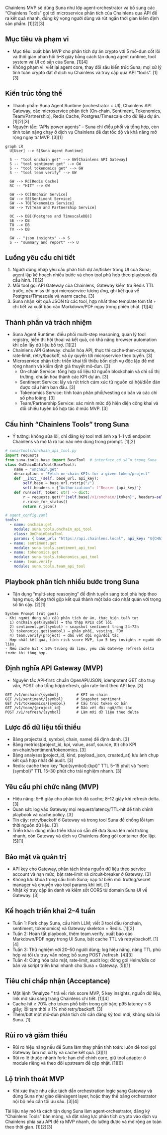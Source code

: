 Chainlens MVP sẽ dùng Suna như lớp agent-orchestrator và bổ sung các “Chainlens Tools” gọi tới microservice phân tích của Chainlens qua API để ra kết quả nhanh, đúng kỳ vọng người dùng và rút ngắn thời gian kiểm định sản phẩm. [1][2][3]

## Mục tiêu và phạm vi
- Mục tiêu: xuất bản MVP cho phân tích dự án crypto với 5 mô-đun cốt lõi và thời gian phản hồi 5–8 giây bằng cách tận dụng agent runtime, tool system và UI có sẵn của Suna. [1][4]
- Không phạm vi: viết lại agent core, thay đổi sâu kiến trúc Suna; mọi xử lý tính toán crypto đặt ở dịch vụ Chainlens và truy cập qua API “tools”. [1][3]

## Kiến trúc tổng thể
- Thành phần: Suna Agent Runtime (orchestrator + UI), Chainlens API Gateway, các microservice phân tích (On‑chain, Sentiment, Tokenomics, Team/Partnership), Redis Cache, Postgres/Timescale cho dữ liệu dự án. [1][2][3]
- Nguyên tắc: “APIs power agents” – Suna chỉ điều phối và tổng hợp, còn tính toán nặng chạy ở dịch vụ Chainlens để đạt tốc độ và khả năng mở rộng ngay từ MVP. [3][1]

```mermaid
graph LR
  U[User] --> S[Suna Agent Runtime]

  S -- "tool onchain get" --> GW[Chainlens API Gateway]
  S -- "tool sentiment get" --> GW
  S -- "tool tokenomics get" --> GW
  S -- "tool team verify" --> GW

  GW --> RC[Redis Cache]
  RC -- "HIT" --> GW

  GW --> OC[Onchain Service]
  GW --> SE[Sentiment Service]
  GW --> TO[Tokenomics Service]
  GW --> TV[Team and Partnership Service]

  OC --> DB[(Postgres and TimescaleDB)]
  SE --> DB
  TO --> DB
  TV --> DB

  GW -- "json insights" --> S
  S -- "summary and report" --> U

```


## Luồng yêu cầu chi tiết
1) Người dùng nhập yêu cầu phân tích dự án/ticker trong UI của Suna; agent lập kế hoạch nhiều bước và chọn tool phù hợp theo playbook đã cấu hình. [1][2]
2) Mỗi tool gọi API Gateway của Chainlens, Gateway kiểm tra Redis TTL trước, nếu miss thì gọi microservice tương ứng, ghi kết quả về Postgres/Timescale và warm cache. [3]
3) Suna nhận kết quả JSON từ các tool, hợp nhất theo template tóm tắt + chi tiết và xuất báo cáo Markdown/PDF ngay trong phiên chat. [1][4]

## Thành phần và trách nhiệm
- Suna Agent Runtime: điều phối multi‑step reasoning, quản lý tool registry, hiển thị hội thoại và kết quả, có khả năng browser automation khi cần lấy dữ liệu bổ trợ. [1][2]
- Chainlens API Gateway: chuẩn hóa API, thực thi cache‑then‑compute, rate‑limit, retry/backoff, và ủy quyền tới microservice theo tuyến. [3]
- Microservice phân tích: triển khai tối thiểu bốn dịch vụ độc lập để mở rộng nhanh và kiểm định giả thuyết mô‑đun. [3]
  - On‑chain Service: tổng hợp số liệu từ nguồn blockchain và chỉ số thị trường, chuẩn hóa thành các KPI dự án. [3]
  - Sentiment Service: lấy và rút trích cảm xúc từ nguồn xã hội/diễn đàn được cấu hình ban đầu. [3]
  - Tokenomics Service: tính toán phân phối/vesting cơ bản và các chỉ số pha loãng. [3]
  - Team/Partnership Service: xác minh mức độ hiện diện công khai và đối chiếu tuyên bố hợp tác ở mức MVP. [3]

## Cấu hình “Chainlens Tools” trong Suna
- Ý tưởng: không sửa lõi, chỉ đăng ký tool mới ánh xạ 1–1 với endpoint Chainlens và mô tả rõ lúc nào nên dùng trong prompt. [1][2]

```python
# suna/tools/onchain_api_tool.py
import requests
from suna.tools.base import BaseTool  # interface có sẵn trong Suna
class OnChainDataTool(BaseTool):
    name = "onchain.get"
    description = "Fetch on-chain KPIs for a given token/project"
    def __init__(self, base_url, api_key):
        self.base = base_url.rstrip("/")
        self.headers = {"Authorization": f"Bearer {api_key}"}
    def run(self, token: str) -> dict:
        r = requests.get(f"{self.base}/v1/onchain/{token}", headers=self.headers, timeout=3)
        r.raise_for_status()
        return r.json()
```


```yaml
# agent_config.yaml
tools:
  - name: onchain.get
    module: suna.tools.onchain_api_tool
    class: OnChainDataTool
    params: { base_url: "https://api.chainlens.local", api_key: "${CHAINLENS_API_KEY}" }
  - name: sentiment.get
    module: suna.tools.sentiment_api_tool
  - name: tokenomics.get
    module: suna.tools.tokenomics_api_tool
  - name: team.verify
    module: suna.tools.team_api_tool
```


## Playbook phân tích nhiều bước trong Suna
- Tận dụng “multi‑step reasoning” để định tuyến sang tool phù hợp theo hạng mục, đồng thời gộp kết quả thành một báo cáo nhất quán với trọng số tin cậy. [2][1]

```text
System Prompt (rút gọn):
- Khi người dùng yêu cầu phân tích dự án, thực hiện tuần tự:
  1) onchain.get(symbol) → thu thập KPIs cốt lõi
  2) sentiment.get(symbol) → snapshot sentiment trong 24–72h
  3) tokenomics.get(symbol) → phân phối, vesting, FDV
  4) team.verify(project) → dấu vết đội ngũ/đối tác
- Hợp nhất kết quả, tính risk score MVP, tạo 5 key insights + nguồn dữ liệu.
- Nếu cache hit < 50% trường dữ liệu, yêu cầu Gateway refresh delta trước khi tổng hợp.
```


## Định nghĩa API Gateway (MVP)
- Nguyên tắc API‑first: chuẩn OpenAPI/JSON, idempotent GET cho truy vấn, POST cho tổng hợp/refresh, gắn rate‑limit theo API key. [3]

```http
GET /v1/onchain/{symbol}        # KPI on-chain
GET /v1/sentiment/{symbol}      # Snapshot sentiment
GET /v1/tokenomics/{symbol}     # Cấu trúc token cơ bản
GET /v1/team/{project_id}       # Dấu vết đội ngũ/đối tác
POST /v1/refresh/{symbol}       # Làm mới dữ liệu theo delta
```


## Lược đồ dữ liệu tối thiểu
- Bảng projects(id, symbol, chain, name) để định danh. [3]
- Bảng metrics(project_id, kpi, value, asof, source, ttl) cho KPI on‑chain/sentiment/tokenomics. [3]
- Bảng analyses(project_id, kind, payload_json, created_at) lưu ảnh chụp kết quả hợp nhất để audit. [3]
- Redis: cache theo key “kpi:{symbol}:{kpi}” TTL 5–15 phút và “sent:{symbol}” TTL 15–30 phút cho trải nghiệm nhanh. [3]

## Yêu cầu phi chức năng (MVP)
- Hiệu năng: 5–8 giây cho phân tích đã cache; 8–12 giây khi refresh delta. [3]
- Quan sát: log vào Gateway mọi request/latency/TTL‑hit để tinh chỉnh playbook và cache policy. [3]
- Tin cậy: retry/backoff ở Gateway và trong tool Suna để chống lỗi tạm thời nguồn dữ liệu. [3]
- Triển khai: dùng mẫu triển khai có sẵn để đưa Suna lên môi trường nhanh, còn Gateway và dịch vụ Chainlens đóng gói container độc lập. [5][1]

## Bảo mật và quản trị
- API key cho Gateway, phân tách khóa nguồn dữ liệu theo service account và hạn mức; bật rate‑limit và circuit‑breaker ở Gateway. [3]
- Không lưu khóa trong cấu hình Suna; nạp từ biến môi trường/secret manager và chuyển vào tool params khi init. [1]
- Nhật ký truy cập ẩn danh và kiểm sốt CORS từ domain Suna UI về Gateway. [3]

## Kế hoạch triển khai 2–4 tuần
- Tuần 1: Fork chạy Suna, cấu hình LLM; viết 3 tool đầu (onchain, sentiment, tokenomics) và Gateway skeleton + Redis. [1][2]
- Tuần 2: Hoàn tất playbook, thêm team.verify, xuất báo cáo Markdown/PDF ngay trong UI Suna, bật cache TTL và retry/backoff. [1][4]
- Tuần 3: Thử nghiệm với 20–50 người dùng; log hiệu năng, nâng TTL phù hợp và tối ưu truy vấn nóng; bổ sung POST /refresh. [4][3]
- Tuần 4: Cứng hóa bảo mật, rate‑limit, audit log; đóng gói Helm/k8s cơ bản và script triển khai nhanh cho Suna + Gateway. [5][1]

## Tiêu chí chấp nhận (Acceptance)
- Một lệnh “Analyze <symbol>” trả về: risk score MVP, 5 key insights, nguồn dữ liệu, link mở sâu sang trang Chainlens chi tiết. [1][4]
- Cache‑hit ≥ 70% cho token phổ biến trong giờ bận; p95 latency ≤ 8 giây; lỗi tạm thời ≤ 1% nhờ retry/backoff. [3]
- Thêm/bớt một mô‑đun phân tích chỉ cần đăng ký tool mới, không sửa lõi Suna. [1]

## Rủi ro và giảm thiểu
- Rủi ro hiệu năng nếu để Suna làm thay phần tính toán: luôn để tool gọi Gateway làm nơi xử lý và cache kết quả. [3][1]
- Rủi ro lệ thuộc nhánh fork: hạn chế chỉnh core, giữ tool adapter ở module riêng và theo dõi upstream để cập nhật. [1][6]

## Lộ trình thoát MVP
- Khi xác thực nhu cầu: tách dần orchestration logic sang Gateway và dùng Suna như giao diện/agent layer, hoặc thay thế bằng orchestrator nội bộ nếu cần tối ưu sâu. [3][4]

Tài liệu này mô tả cách tận dụng Suna làm agent‑orchestrator, đăng ký “Chainlens Tools” bản mỏng, và đặt năng lực phân tích crypto vào dịch vụ Chainlens phía sau API để ra MVP nhanh, đo lường được và mở rộng an toàn theo thời gian. [1][2][3]

